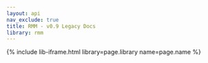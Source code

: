 ```yaml
---
layout: api
nav_exclude: true
title: RMM - v0.9 Legacy Docs
library: rmm
---
```


{% include lib-iframe.html library=page.library name=page.name %}